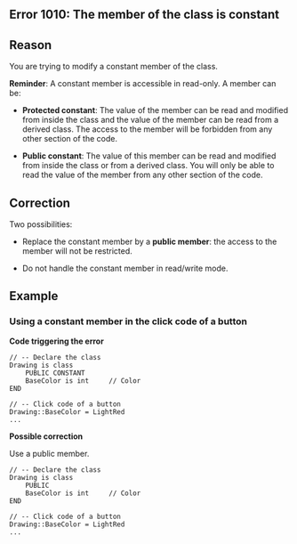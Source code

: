 
## Error 1010: The member of the class is constant
			



<a name="NOTE1"></a>
<a name="NOTE1_1"></a>


## Reason
<a name="reason_ELTTEXTE000091"></a>
You are trying to modify a constant member of the class.

**Reminder**: A constant member is accessible in read-only. A member can be:

- **Protected constant**: The value of the member can be read and modified from inside the class and the value of the member can be read from a derived class. The access to the member will be forbidden from any other section of the code.

- **Public constant**: The value of this member can be read and modified from inside the class or from a derived class. You will only be able to read the value of the member from any other section of the code.




<a name="NOTE2"></a>
<a name="NOTE2_1"></a>


## Correction
<a name="correction_ELTTEXTE000115"></a>
Two possibilities:

- Replace the constant member by a **public member**: the access to the member will not be restricted.

- Do not handle the constant member in read/write mode.




<a name="NOTE3"></a>
<a name="NOTE3_1"></a>


## Example
<a name="example_ELTTEXTE000139"></a>


### Using a constant member in the click code of a button
<a name="using_constant_member_the_click_code_button_ELTPARAGRAPHE000033"></a>

**Code triggering the error** 


```wl
// -- Declare the class
Drawing is class
	PUBLIC CONSTANT
	BaseColor is int	 // Color
END
 
// -- Click code of a button 
Drawing::BaseColor = LightRed
...
```




**Possible correction**

Use a public member.


```wl
// -- Declare the class
Drawing is class
	PUBLIC
	BaseColor is int	 // Color
END
 
// -- Click code of a button 
Drawing::BaseColor = LightRed
...
```



